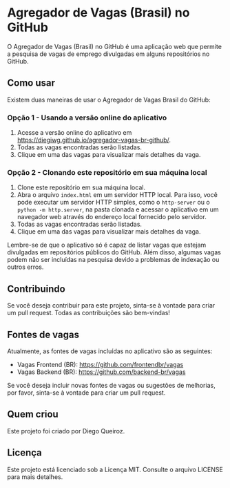# Agregador de Vagas (Brasil) no GitHub

O Agregador de Vagas (Brasil) no GitHub é uma aplicação web que permite a pesquisa de vagas de emprego divulgadas em alguns repositórios no GitHub.

## Como usar

Existem duas maneiras de usar o Agregador de Vagas Brasil do GitHub:

### Opção 1 - Usando a versão online do aplicativo

1. Acesse a versão online do aplicativo em https://diegiwg.github.io/agregador-vagas-br-github/.
2. Todas as vagas encontradas serão listadas.
3. Clique em uma das vagas para visualizar mais detalhes da vaga.

### Opção 2 - Clonando este repositório em sua máquina local

1. Clone este repositório em sua máquina local.
2. Abra o arquivo `index.html` em um servidor HTTP local. Para isso, você pode executar um servidor HTTP simples, como o `http-server` ou o `python -m http.server`, na pasta clonada e acessar o aplicativo em um navegador web através do endereço local fornecido pelo servidor.
3. Todas as vagas encontradas serão listadas.
4. Clique em uma das vagas para visualizar mais detalhes da vaga.

Lembre-se de que o aplicativo só é capaz de listar vagas que estejam divulgadas em repositórios públicos do GitHub. Além disso, algumas vagas podem não ser incluídas na pesquisa devido a problemas de indexação ou outros erros.

## Contribuindo

Se você deseja contribuir para este projeto, sinta-se à vontade para criar um pull request. Todas as contribuições são bem-vindas!

## Fontes de vagas

Atualmente, as fontes de vagas incluídas no aplicativo são as seguintes:

- Vagas Frontend (BR): https://github.com/frontendbr/vagas
- Vagas Backend (BR): https://github.com/backend-br/vagas

Se você deseja incluir novas fontes de vagas ou sugestões de melhorias, por favor, sinta-se à vontade para criar um pull request.

## Quem criou

Este projeto foi criado por Diego Queiroz.

## Licença

Este projeto está licenciado sob a Licença MIT. Consulte o arquivo LICENSE para mais detalhes.
